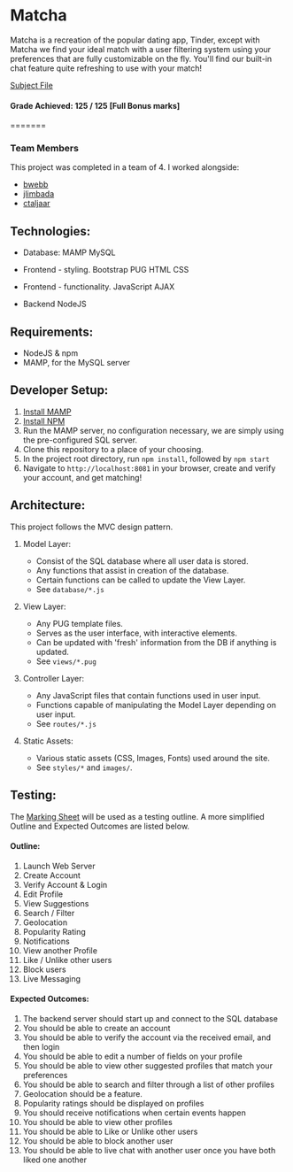 # Matcha
Matcha is a recreation of the popular dating app, Tinder, except with Matcha we find your ideal match with a user filtering system using your preferences that are fully customizable on the fly. You'll find our built-in chat feature
quite refreshing to use with your match!


[Subject File](https://github.com/wethinkcode-students/web/blob/master/2%20-%20matcha/matcha.en.pdf)


#### Grade Achieved: 125 / 125 [Full Bonus marks]

=======

### Team Members
This project was completed in a team of 4. I worked alongside:
- [bwebb](https://github.com/bentenjamin)
- [jlimbada](https://github.com/JonathanLimbada)
- [ctaljaar](https://github.com/CameronSTaljaard)

## Technologies:
- Database:
	MAMP
	MySQL

- Frontend - styling.
	Bootstrap
	PUG
	HTML
	CSS

- Frontend - functionality.
	JavaScript
	AJAX

- Backend
	NodeJS

## Requirements:
- NodeJS & npm
- MAMP, for the MySQL server

## Developer Setup:
1. [Install MAMP](https://www.mamp.info/en)
1. [Install NPM](https://www.npmjs.com/get-npm)
2. Run the MAMP server, no configuration necessary, we are simply using the pre-configured SQL server.
3. Clone this repository to a place of your choosing.
5. In the project root directory, run `npm install`, followed by `npm start`
6. Navigate to `http://localhost:8081` in your browser, create and verify your account, and get matching!

## Architecture:
This project follows the MVC design pattern.

1. Model Layer:
	- Consist of the SQL database where all user data is stored.
	- Any functions that assist in creation of the database.
	- Certain functions can be called to update the View Layer.
	- See `database/*.js`
2. View Layer:
	- Any PUG template files.
	- Serves as the user interface, with interactive elements.
	- Can be updated with 'fresh' information from the DB if anything is updated.
	- See `views/*.pug`
3. Controller Layer:
	- Any JavaScript files that contain functions used in user input.
	- Functions capable of manipulating the Model Layer depending on user input.
	- See `routes/*.js`

4. Static Assets:
	- Various static assets (CSS, Images, Fonts) used around the site.
	- See `styles/*` and `images/`.

## Testing:
The [Marking Sheet](https://github.com/wethinkcode-students/corrections_42_curriculum/blob/master/matcha.markingsheet.pdf) will be used as a testing outline. A more simplified Outline and Expected Outcomes are listed below.

#### Outline:
1. Launch Web Server
2. Create Account
3. Verify Account & Login
4. Edit Profile
5. View Suggestions
6. Search / Filter
7. Geolocation
8. Popularity Rating
9. Notifications
10. View another Profile
11. Like / Unlike other users
12. Block users
13. Live Messaging

#### Expected Outcomes:
1. The backend server should start up and connect to the SQL database
2. You should be able to create an account
3. You should be able to verify the account via the received email, and then login
4. You should be able to edit a number of fields on your profile
5. You should be able to view other suggested profiles that match your preferences
6. You should be able to search and filter through a list of other profiles
7. Geolocation should be a feature.
8. Popularity ratings should be displayed on profiles
9. You should receive notifications when certain events happen
10. You should be able to view other profiles
11. You should be able to Like or Unlike other users
12. You should be able to block another user
13. You should be able to live chat with another user once you have both liked one another